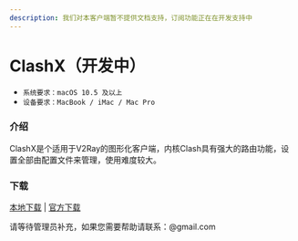 ```yaml
---
description: 我们对本客户端暂不提供文档支持，订阅功能正在在开发支持中
---
```


# ClashX（开发中）

* `系统要求：macOS 10.5 及以上`
* `设备要求：MacBook / iMac / Mac Pro`

### 介绍

ClashX是个适用于V2Ray的图形化客户端，内核Clash具有强大的路由功能，设置全部由配置文件来管理，使用难度较大。

### 下载

[本地下载](https://bmxcloud.cc/dl.php?type=d&id=11) \| [官方下载](https://github.com/Fndroid/clash_for_windows_pkg/releases/download/0.5.8/Clash.for.Windows-0.5.8-win.zip)

请等待管理员补充，如果您需要帮助请联系：@gmail.com

